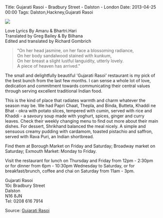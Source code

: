Title: Gujarati Rasoi - Bradbury Street - Dalston - London
Date: 2013-04-25 00:00
Tags: Dalston,Hackney,Gujarati Rasoi

![](/images/brockley1.jpg)
 

Love Lyrics By Amaru & Bhartri.Hari  
Translated by Greg Bailey & By Bilhana  
Edited and translated by Richard Gombrich
 
> "On her head jasmine, on her face a blossoming radiance,  
> On her body sandalwood stained with kunkum,  
> On her breast a slight lustful languidity, utterly lovely.  
> A piece of heaven has arrived."
 
The small and delightfully beautiful 'Gujarati Rasoi' restaurant is my
pick of the best bunch from the last few months. I can sense a whole
lot of love, dedication and commitment towards communicating their
central values through serving excellent traditional Indian food.
 
This is the kind of place that radiates warmth and charm whatever the
season may be. We had Papri Chaat, Thepla, and Binda, Butteta, Khaddi
ne Bhat - okra with potato slices, tempered with cumin, served with
rice and Khaddi - a savoury soup made with yoghurt, spices, ginger and
curry leaves. Check their weekly changing menu to find out more about
their main dishes. For dessert, Shrikhand balanced the meal nicely. A
simple and sensuous creamy pudding with cardamom, toasted pistachio
and saffron, served with Rava Puri, an Indian shortbread.
 
Find them at Borough Market on Friday and Saturday; Broadway market on
Saturday; Exmouth Market: Monday to Friday.
 
Visit the restaurant for lunch on Thursday and Friday from 12pm -
2:30pm or for dinner from 6pm - 10:30pm Wednesday to Saturday, or for
breakfast/brunch, coffee and chai on Saturday from 11am - 3pm.
 
Gujarati Rasoi  
10c Bradbury Street  
Dalston  
N16 8JN  
Tel: 0208 616 7914 
 
Source: [Gujarati Rasoi](http://www.gujaratirasoi.com/)
 

 

